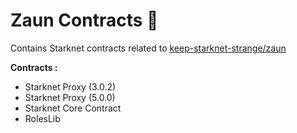 # Zaun Contracts 💠

Contains Starknet contracts related to [keep-starknet-strange/zaun](https://github.com/keep-starknet-strange/zaun/)

**Contracts :**

- Starknet Proxy (3.0.2)
- Starknet Proxy (5.0.0)
- Starknet Core Contract
- RolesLib
